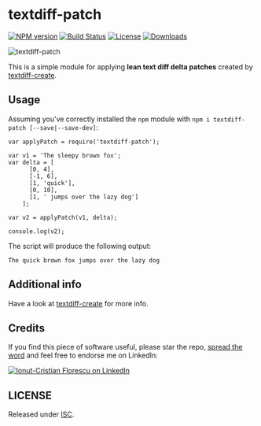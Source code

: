 # textdiff-patch

[![NPM version][npm-image]][npm-url]
[![Build Status][travis-image]][travis-url]
[![License][license-image]][license-url]
[![Downloads][downloads-image]][downloads-url]

![textdiff-patch](https://cloud.githubusercontent.com/assets/581999/12406663/c3e3c7d4-be57-11e5-8aad-a92d86c79b05.png)

This is a simple module for applying **lean text diff delta patches** created by [textdiff-create](https://github.com/icflorescu/textdiff-create).

## Usage

Assuming you've correctly installed the `npm` module with `npm i textdiff-patch [--save|--save-dev]`:

    var applyPatch = require('textdiff-patch');

    var v1 = 'The sleepy brown fox';
    var delta = [
          [0, 4],
          [-1, 6],
          [1, 'quick'],
          [0, 10],
          [1, ' jumps over the lazy dog']
        ];

    var v2 = applyPatch(v1, delta);

    console.log(v2);

The script will produce the following output:

    The quick brown fox jumps over the lazy dog

## Additional info

Have a look at [textdiff-create](https://github.com/icflorescu/textdiff-create) for more info.

## Credits

If you find this piece of software useful, please star the repo, [spread the word](http://twitter.com/share?text=Apply%20lean%20text%20diff%20patches%20in%20JavaScript&url=https%3A%2F%2Fgithub.com%2Ficflorescu%2Ftextdiff-patch&hashtags=javascript%2Cnodejs%2Cnpm&via=icflorescu) and feel free to endorse me on LinkedIn:

[![Ionut-Cristian Florescu on LinkedIn](https://static.licdn.com/scds/common/u/img/webpromo/btn_viewmy_160x25.png)](https://www.linkedin.com/in/icflorescu)

## LICENSE

Released under [ISC](https://github.com/icflorescu/textdiff-patch/blob/master/LICENSE).

[npm-image]: https://img.shields.io/npm/v/textdiff-patch.svg?style=flat-square
[npm-url]: https://npmjs.org/package/textdiff-patch
[license-image]: http://img.shields.io/npm/l/textdiff-patch.svg?style=flat-square
[license-url]: LICENSE
[travis-image]: https://img.shields.io/travis/icflorescu/textdiff-patch.svg?style=flat-square
[travis-url]: https://travis-ci.org/icflorescu/textdiff-patch
[downloads-image]: http://img.shields.io/npm/dm/textdiff-patch.svg?style=flat-square
[downloads-url]: https://npmjs.org/package/textdiff-patch
